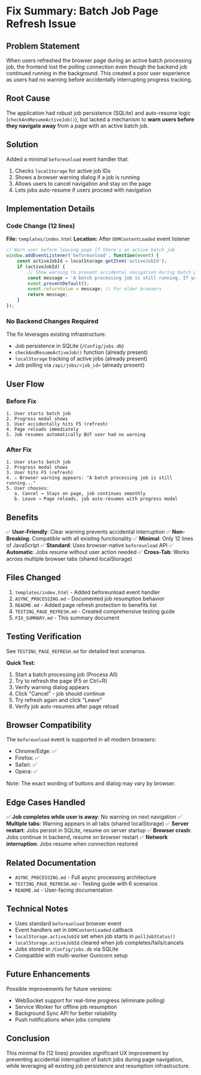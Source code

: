 # Fix Summary: Batch Job Page Refresh Issue

## Problem Statement
When users refreshed the browser page during an active batch processing job, the frontend lost the polling connection even though the backend job continued running in the background. This created a poor user experience as users had no warning before accidentally interrupting progress tracking.

## Root Cause
The application had robust job persistence (SQLite) and auto-resume logic (`checkAndResumeActiveJob()`), but lacked a mechanism to **warn users before they navigate away** from a page with an active batch job.

## Solution
Added a minimal `beforeunload` event handler that:
1. Checks `localStorage` for active job IDs
2. Shows a browser warning dialog if a job is running
3. Allows users to cancel navigation and stay on the page
4. Lets jobs auto-resume if users proceed with navigation

## Implementation Details

### Code Change (12 lines)
**File:** `templates/index.html`
**Location:** After `DOMContentLoaded` event listener

```javascript
// Warn user before leaving page if there's an active batch job
window.addEventListener('beforeunload', function(event) {
    const activeJobId = localStorage.getItem('activeJobId');
    if (activeJobId) {
        // Show warning to prevent accidental navigation during batch processing
        const message = 'A batch processing job is still running. If you leave, you can resume it when you return, but progress tracking will be interrupted.';
        event.preventDefault();
        event.returnValue = message; // For older browsers
        return message;
    }
});
```

### No Backend Changes Required
The fix leverages existing infrastructure:
- Job persistence in SQLite (`/Config/jobs.db`)
- `checkAndResumeActiveJob()` function (already present)
- `localStorage` tracking of active jobs (already present)
- Job polling via `/api/jobs/<job_id>` (already present)

## User Flow

### Before Fix
```
1. User starts batch job
2. Progress modal shows
3. User accidentally hits F5 (refresh)
4. Page reloads immediately
5. Job resumes automatically BUT user had no warning
```

### After Fix
```
1. User starts batch job
2. Progress modal shows
3. User hits F5 (refresh)
4. ⚠️ Browser warning appears: "A batch processing job is still running..."
5. User chooses:
   a. Cancel → Stays on page, job continues smoothly
   b. Leave → Page reloads, job auto-resumes with progress modal
```

## Benefits

✅ **User-Friendly**: Clear warning prevents accidental interruption
✅ **Non-Breaking**: Compatible with all existing functionality
✅ **Minimal**: Only 12 lines of JavaScript
✅ **Standard**: Uses browser-native `beforeunload` API
✅ **Automatic**: Jobs resume without user action needed
✅ **Cross-Tab**: Works across multiple browser tabs (shared localStorage)

## Files Changed

1. `templates/index.html` - Added beforeunload event handler
2. `ASYNC_PROCESSING.md` - Documented job resumption behavior
3. `README.md` - Added page refresh protection to benefits list
4. `TESTING_PAGE_REFRESH.md` - Created comprehensive testing guide
5. `FIX_SUMMARY.md` - This summary document

## Testing Verification

See `TESTING_PAGE_REFRESH.md` for detailed test scenarios.

**Quick Test:**
1. Start a batch processing job (Process All)
2. Try to refresh the page (F5 or Ctrl+R)
3. Verify warning dialog appears
4. Click "Cancel" - job should continue
5. Try refresh again and click "Leave"
6. Verify job auto-resumes after page reload

## Browser Compatibility

The `beforeunload` event is supported in all modern browsers:
- Chrome/Edge: ✅
- Firefox: ✅
- Safari: ✅
- Opera: ✅

Note: The exact wording of buttons and dialog may vary by browser.

## Edge Cases Handled

✅ **Job completes while user is away**: No warning on next navigation
✅ **Multiple tabs**: Warning appears in all tabs (shared localStorage)
✅ **Server restart**: Jobs persist in SQLite, resume on server startup
✅ **Browser crash**: Jobs continue in backend, resume on browser restart
✅ **Network interruption**: Jobs resume when connection restored

## Related Documentation

- `ASYNC_PROCESSING.md` - Full async processing architecture
- `TESTING_PAGE_REFRESH.md` - Testing guide with 6 scenarios
- `README.md` - User-facing documentation

## Technical Notes

- Uses standard `beforeunload` browser event
- Event handlers set in `DOMContentLoaded` callback
- `localStorage.activeJobId` set when job starts in `pollJobStatus()`
- `localStorage.activeJobId` cleared when job completes/fails/cancels
- Jobs stored in `/Config/jobs.db` via SQLite
- Compatible with multi-worker Gunicorn setup

## Future Enhancements

Possible improvements for future versions:
- WebSocket support for real-time progress (eliminate polling)
- Service Worker for offline job resumption
- Background Sync API for better reliability
- Push notifications when jobs complete

## Conclusion

This minimal fix (12 lines) provides significant UX improvement by preventing accidental interruption of batch jobs during page navigation, while leveraging all existing job persistence and resumption infrastructure.
